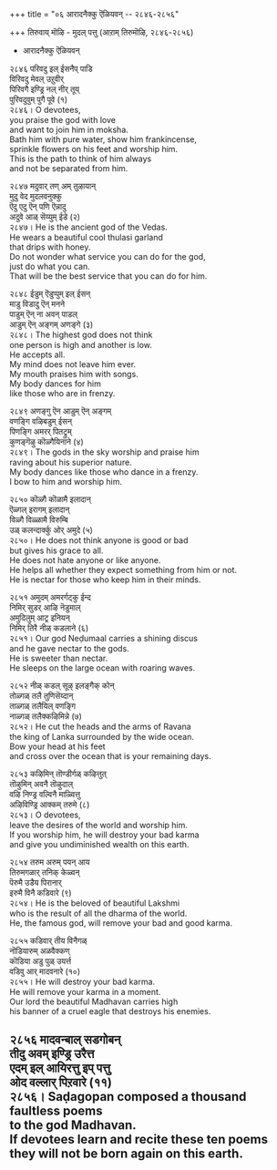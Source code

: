 +++
title = "०६ आरादनैक्कु ऎळियवन् -- २८४६-२८५६"

+++
तिरुवाय् मॊऴि - मुदल् पत्तु (आऱाम् तिरुमॊऴि, २८४६-२८५६)  
- आरादनैक्कु ऎळियवन्  

२८४६ परिवदु इल् ईसनैप् पाडि  
विरिवदु मेवल् उऱुवीर्  
पिरिवगै इण्ड्रि नल् नीर् तूय्  
पुरिवदुवुम् पुगै पूवे (१)  
२८४६। O devotees,  
you praise the god with love  
and want to join him in moksha.  
Bath him with pure water, show him frankincense,  
sprinkle flowers on his feet and worship him.  
This is the path to think of him always  
and not be separated from him.  

२८४७ मदुवार् तण् अम् तुऴायान्  
मुदु वेद मुदलवनुक्कु  
ऎदु एदु ऎन् पणि ऎन्नादु  
अदुवे आळ् सॆय्युम् ईडे (२)  
२८४७। He is the ancient god of the Vedas.  
He wears a beautiful cool thulasi garland  
that drips with honey.  
Do not wonder what service you can do for the god,  
just do what you can.  
That will be the best service that you can do for him.  

२८४८ ईडुम् ऎडुप्पुम् इल् ईसन्  
माडु विडादु ऎन् मनने  
पाडुम् ऎन् ना अवन् पाडल्  
आडुम् ऎन् अङ्गम् अणङ्गे (३)  
२८४८। The highest god does not think  
one person is high and another is low.  
He accepts all.  
My mind does not leave him ever.  
My mouth praises him with songs.  
My body dances for him  
like those who are in frenzy.  

२८४९ अणङ्गु ऎन आडुम् ऎन् अङ्गम्  
वणङ्गि वऴिबडुम् ईसन्  
पिणङ्गि अमरर् पितट्रुम्  
कुणङ्गॆऴु कॊळ्गैयिनाने (४)  
२८४९। The gods in the sky worship and praise him  
raving about his superior nature.  
My body dances like those who dance in a frenzy.  
I bow to him and worship him.  

२८५० कॊळ्गै कॊळामै इलादान्  
ऎळ्गल् इरागम् इलादान्  
विळ्गै विळ्ळामै विरुम्बि  
उळ् कलन्दार्क्कु ओर् अमुदे (५)  
२८५०। He does not think anyone is good or bad  
but gives his grace to all.  
He does not hate anyone or like anyone.  
He helps all whether they expect something from him or not.  
He is nectar for those who keep him in their minds.  

२८५१ अमुदम् अमरर्गट्कु ईन्द  
निमिर् सुडर् आऴि नॆडुमाल्  
अमुदिलुम् आट्र इनियन्  
निमिर् तिरै नीळ् कडलाने (६)  
२८५१। Our god Neḍumaal carries a shining discus  
and he gave nectar to the gods.  
He is sweeter than nectar.  
He sleeps on the large ocean with roaring waves.  

२८५२ नीळ् कडल् सूऴ् इलङ्गैक् कोन्  
तोळ्गळ् तलै तुणिसॆय्दान्  
ताळ्गळ् तलैयिल् वणङ्गि  
नाळ्गळ् तलैक्कऴिमिन्ने (७)  
२८५२। He cut the heads and the arms of Ravana  
the king of Lanka surrounded by the wide ocean.  
Bow your head at his feet  
and cross over the ocean that is your remaining days.  

२८५३ कऴिमिन् तॊण्डीर्गळ् कऴित्तुत्  
तॊऴुमिन् अवनै तॊऴुदाल्  
वऴि निण्ड्र वल्विनै माळ्वित्तु  
अऴिविण्ड्रि आक्कम् तरुमे (८)  
२८५३। O devotees,  
leave the desires of the world and worship him.  
If you worship him, he will destroy your bad karma  
and give you undiminished wealth on this earth.  

२८५४ तरुम अरुम् पयन् आय  
तिरुमगळार् तनिक् केळ्वन्  
पॆरुमै उडैय पिरानार्  
इरुमै विनै कडिवारे (९)  
२८५४। He is the beloved of beautiful Lakshmi  
who is the result of all the dharma of the world.  
He, the famous god, will remove your bad and good karma.  

२८५५ कडिवार् तीय विनैगळ्  
नॊडियारुम् अळवैक्कण्  
कॊडिया अडु पुळ् उयर्त्त  
वडिवु आर् मादवनारे (१०)  
२८५५। He will destroy your bad karma.  
He will remove your karma in a moment.  
Our lord the beautiful Madhavan carries high  
his banner of a cruel eagle that destroys his enemies.  

२८५६ मादवन्बाल् सडगोबन्  
तीदु अवम् इण्ड्रि उरैत्त  
एदम् इल् आयिरत्तु इप् पत्तु  
ओद वल्लार् पिऱवारे (११)  
२८५६। Saḍagopan composed a thousand faultless poems  
to the god Madhavan.  
If devotees learn and recite these ten poems  
they will not be born again on this earth.  
---------------  


